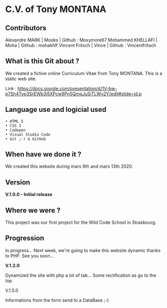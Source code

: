 <h1>C.V. of Tony MONTANA</h1>

<h2>Contributors</h2>

Alexandre MARK    |   Mooks   |   Github : Moxymore67
Mohammed KHELLAFI |   Moha    |   Github : mohakhlf
Vincent Fritsch  	|   Vince   |   Github : Vincentfritsch

<h2>What is this Git about ?</h2>

We created a fictive online Curriculum Vitae from Tony MONTANA.
This is a static web site.

Link : https://docs.google.com/presentation/d/1V-bw-p7Sh4Tvp3SrEWb3j5XPcw9Pn5QmqJuSiTLWy2Y/edit#slide=id.p

<h2>Language use and logicial used</h2>

    • HTML 5
    • CSS 3
    • Codepen
    • Visual Studio Code
    • Git ;-) & GitHub


<h2>When have we done it ?</h2>

We created this website during mars 9th and mars 13th 2020.


<h2>Version</h2>

<strong><bold>V.1.0.0 - Initial release</bold></strong>


<h2>Where we were ?</h2>

This project was our first project for the Wild Code School in Strasbourg.


<h2>Progression</h2>

In progress... Next week, we're going to make this website dynamic thanks to PHP.
See you soon...

<strong><bold>V.1.2.0</bold></strong>

Dynamized the site with php a lot of tab...
Some rectification as go to the top


<stong><bold> V.1.5.0</bold></strong>

Informations from the form send to a DataBase ;-)
